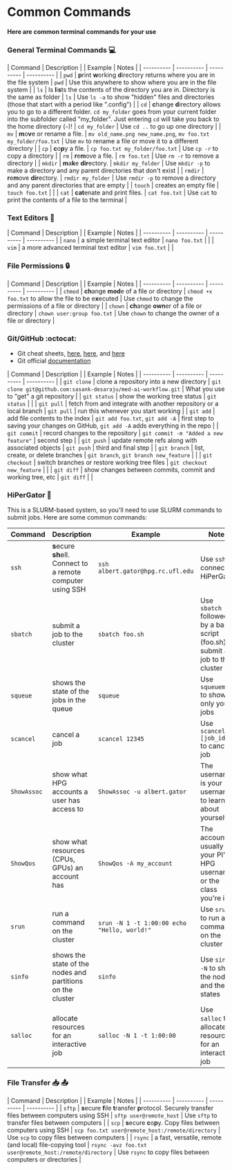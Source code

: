 # Common Commands

#### Here are common terminal commands for your use


### General Terminal Commands :computer:
| Command | Description | | Example | Notes |
| ---------- | ---------- | ---------- | ---------- |
| `pwd` | **p**rint **w**orking **d**irectory returns where you are in the file system | `pwd` | Use this anywhere to show where you are in the file system |
| `ls` | ls **l**i**s**ts the contents of the directory you are in. Directory is the same as folder | `ls` | Use `ls -a` to show "hidden" files and directories (those that start with a period like ".config") |
| `cd` | **c**hange **d**irectory allows you to go to a different folder. `cd my_folder` goes from your current folder into the subfolder called "my_folder". Just entering `cd` will take you back to the home directory (`~`)! | `cd my_folder` | Use `cd ..` to go up one directory |
| `mv` | **m**o**v**e or rename a file. | `mv old_name.png new_name.png`, `mv foo.txt my_folder/foo.txt` |  Use `mv` to rename a file or move it to a different directory |
| `cp` | **c**o**p**y a file. | `cp foo.txt my_folder/foo.txt` | Use `cp -r` to copy a directory |
| `rm` | **r**e**m**ove a file. | `rm foo.txt` | Use `rm -r` to remove a directory |
| `mkdir` | **m**a**k**e **dir**ectory. | `mkdir my_folder` | Use `mkdir -p` to make a directory and any parent directories that don't exist |
| `rmdir` | **r**e**m**ove **dir**ectory. | `rmdir my_folder` | Use `rmdir -p` to remove a directory and any parent directories that are empty |
| `touch` | creates an empty file | `touch foo.txt` | |
| `cat` | **cat**enate and print files. | `cat foo.txt` | Use `cat` to print the contents of a file to the terminal |

### Text Editors :pencil:
| Command | Description | | Example | Notes |
| ---------- | ---------- | ---------- | ---------- |
| `nano` | a simple terminal text editor | `nano foo.txt` | |
| `vim` | a more advanced terminal text editor | `vim foo.txt` | |

### File Permissions :lock:
| Command | Description | | Example | Notes |
| ---------- | ---------- | ---------- | ---------- |
| `chmod` | **ch**ange **mod**e of a file or directory | `chmod +x foo.txt` to allow the file to be e**x**ecuted | Use `chmod` to change the permissions of a file or directory |
| `chown` | **ch**ange **own**er of a file or directory | `chown user:group foo.txt` | Use `chown` to change the owner of a file or directory |

### Git/GitHub :octocat:
- Git cheat sheets, [here](https://training.github.com/downloads/github-git-cheat-sheet.pdf), [here](https://education.github.com/git-cheat-sheet-education.pdf), and [here](https://www.atlassian.com/git/tutorials/atlassian-git-cheatsheet)
- Git official [documentation](https://git-scm.com/docs)

| Command | Description | | Example | Notes |
| ---------- | ---------- | ---------- | ---------- |
| `git clone` | clone a repository into a new directory | `git clone git@github.com:sasank-desaraju/med-ai-workflow.git` | What you use to "get" a git repository |
| `git status` | show the working tree status | `git status` | |
| `git pull` | fetch from and integrate with another repository or a local branch | `git pull` | run this whenever you start working |
| `git add` | add file contents to the index | `git add foo.txt`, `git add -A` | first step to saving your changes on GitHub, `git add -A` adds everything in the repo |
| `git commit` | record changes to the repository | `git commit -m "Added a new feature"` | second step |
| `git push` | update remote refs along with associated objects | `git push` | third and final step |
| `git branch` | list, create, or delete branches | `git branch`, `git branch new_feature` | |
| `git checkout` | switch branches or restore working tree files | `git checkout new_feature` | |
| `git diff` | show changes between commits, commit and working tree, etc | `git diff` | |


### HiPerGator :rocket:
This is a SLURM-based system, so you'll need to use SLURM commands to submit jobs. Here are some common commands:

| Command | Description | Example | Notes |
| ---------- | ---------- | ---------- | ---------- |
| `ssh` | **s**ecure **sh**ell. Connect to a remote computer using SSH | `ssh albert.gator@hpg.rc.ufl.edu` | Use `ssh` to connect to HiPerGator |
| `sbatch` | submit a job to the cluster | `sbatch foo.sh` | Use `sbatch` followed by a bash script (foo.sh) to submit a job to the cluster |
| `squeue` | shows the state of the jobs in the queue | `squeue` | Use `squeuemine` to show only your jobs |
| `scancel` | cancel a job | `scancel 12345` | Use `scancel [job_id]` to cancel a job |
| `ShowAssoc` | show what HPG accounts a user has access to | `ShowAssoc -u albert.gator` | The username is your username to learn about yourself |
| `ShowQos` | show what resources (CPUs, GPUs) an account has | `ShowQos -A my_account` | The account is usually your PI's HPG username or the class you're in |
| `srun` | run a command on the cluster | `srun -N 1 -t 1:00:00 echo "Hello, world!"` | Use `srun` to run a command on the cluster |
| `sinfo` | shows the state of the nodes and partitions on the cluster | `sinfo` | Use `sinfo -N` to show the nodes and their states |
| `salloc` | allocate resources for an interactive job | `salloc -N 1 -t 1:00:00` | Use `salloc` to allocate resources for an interactive job |





### File Transfer :inbox_tray: :outbox_tray:
| Command | Description | | Example | Notes |
| ---------- | ---------- | ---------- | ---------- |
| `sftp` | **s**ecure **f**ile **t**ransfer **p**rotocol. Securely transfer files between computers using SSH | `sftp user@remote_host` | Use `sftp` to transfer files between computers |
| `scp` | **s**ecure **c**o**p**y. Copy files between computers using SSH | `scp foo.txt user@remote_host:/remote/directory` | Use `scp` to copy files between computers |
| `rsync` | a fast, versatile, remote (and local) file-copying tool | `rsync -avz foo.txt user@remote_host:/remote/directory` | Use `rsync` to copy files between computers or directories |
